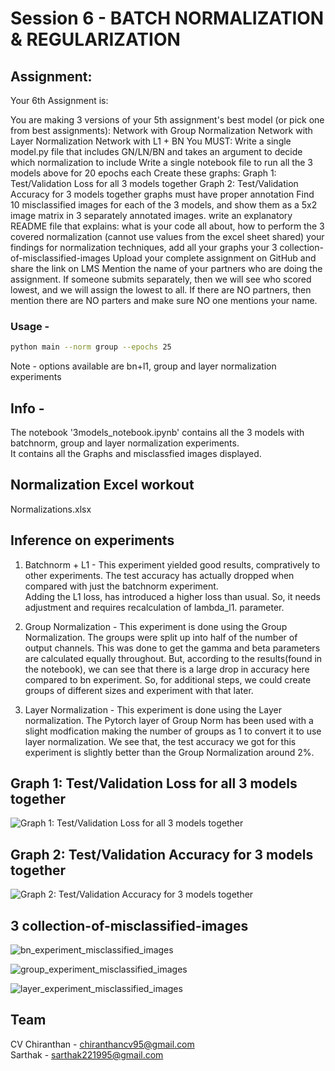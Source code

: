 # Session 6 - BATCH NORMALIZATION & REGULARIZATION

## Assignment:

Your 6th Assignment is:

You are making 3 versions of your 5th assignment's best model (or pick one from best assignments):
Network with Group Normalization
Network with Layer Normalization
Network with L1 + BN
You MUST:
Write a single model.py file that includes GN/LN/BN and takes an argument to decide which normalization to include
Write a single notebook file to run all the 3 models above for 20 epochs each
Create these graphs:
Graph 1: Test/Validation Loss for all 3 models together
Graph 2: Test/Validation Accuracy for 3 models together
graphs must have proper annotation
Find 10 misclassified images for each of the 3 models, and show them as a 5x2 image matrix in 3 separately annotated images. 
write an explanatory README file that explains:
what is your code all about,
how to perform the 3 covered normalization (cannot use values from the excel sheet shared)
your findings for normalization techniques,
add all your graphs
your 3 collection-of-misclassified-images 
Upload your complete assignment on GitHub and share the link on LMS
Mention the name of your partners who are doing the assignment. If someone submits separately, then we will see who scored lowest, and we will assign the lowest to all. If there are NO partners, then mention there are NO parters and make sure NO one mentions your name. 

### Usage - 
```bash 
python main --norm group --epochs 25
```

Note - options available are bn+l1, group and layer normalization experiments

## Info - 
The notebook '3models_notebook.ipynb' contains all the 3 models with batchnorm, group and layer normalization experiments.<br>
It contains all the Graphs and misclassfied images displayed.<br>

## Normalization Excel workout

Normalizations.xlsx

## Inference on experiments

1. Batchnorm + L1 - 
This experiment yielded good results, compratively to other experiments.
The test accuracy has actually dropped when compared with just the batchnorm experiment.<br>
Adding the L1 loss, has introduced a higher loss than usual.
So, it needs adjustment and requires recalculation of lambda_l1. parameter.

2. Group Normalization - 
This experiment is done using the Group Normalization.
The groups were split up into half of the number of output channels.
This was done to get the gamma and beta parameters are calculated equally throughout.
But, according to the results(found in the notebook), we can see that there is a large drop in accuracy here compared to bn experiment.
So, for additional steps, we could create groups of different sizes and experiment with that later.

3. Layer Normalization - 
This experiment is done using the Layer normalization.
The Pytorch layer of Group Norm has been used with a slight modfication making the number of groups as 1 to convert it to use layer normalization.
We see that, the test accuracy we got for this experiment is slightly better than the Group Normalization around 2%.

## Graph 1: Test/Validation Loss for all 3 models together

![Graph 1: Test/Validation Loss for all 3 models together](./Graph1_Test_Loss.jpg)

## Graph 2: Test/Validation Accuracy for 3 models together

![Graph 2: Test/Validation Accuracy for 3 models together](./Graph2_Test_Accuracy.jpg)

## 3 collection-of-misclassified-images 

![bn_experiment_misclassified_images](./bn_experiment_misclassified_images.jpg)


![group_experiment_misclassified_images](./group_experiment_misclassified_images.jpg)


![layer_experiment_misclassified_images](./layer_experiment_misclassified_images.jpg)

 Team
 ----      
CV Chiranthan - chiranthancv95@gmail.com <br>
Sarthak - sarthak221995@gmail.com<br>


